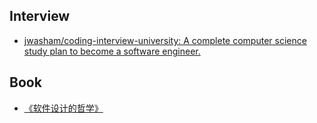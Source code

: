 ## Interview
- [jwasham/coding-interview-university: A complete computer science study plan to become a software engineer.](https://github.com/jwasham/coding-interview-university)

## Book
- [《软件设计的哲学》](https://cactus-proj.github.io/A-Philosophy-of-Software-Design-zh/)
